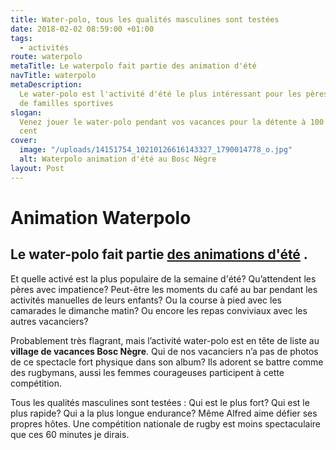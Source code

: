 ```yaml
---
title: Water-polo, tous les qualités masculines sont testées
date: 2018-02-02 08:59:00 +01:00
tags:
  - activités
route: waterpolo
metaTitle: Le waterpolo fait partie des animation d'été
navTitle: waterpolo
metaDescription:
  Le water-polo est l'activité d'été le plus intéressant pour les pères
  de familles sportives
slogan:
  Venez jouer le water-polo pendant vos vacances pour la détente à 100 pour
  cent
cover:
  image: "/uploads/14151754_10210126616143327_1790014778_o.jpg"
  alt: Waterpolo animation d'été au Bosc Nègre
layout: Post
---
```


# Animation Waterpolo

## Le water-polo fait partie [des animations d'été](/animations/) .

Et quelle activé est la plus populaire de la semaine d'été? Qu’attendent les pères avec impatience? Peut-être les moments du café au bar pendant les activités manuelles de leurs enfants? Ou la course à pied avec les camarades le dimanche matin? Ou encore les repas conviviaux avec les autres vacanciers?

Probablement très flagrant, mais l’activité water-polo est en tête de liste au **village de vacances Bosc Nègre**. Qui de nos vacanciers n’a pas de photos de ce spectacle fort physique dans son album? Ils adorent se battre comme des rugbymans, aussi les femmes courageuses participent à cette compétition.

Tous les qualités masculines sont testées : Qui est le plus fort? Qui est le plus rapide? Qui a la plus longue endurance? Même Alfred aime défier ses propres hôtes. Une compétition nationale de rugby est moins spectaculaire que ces 60 minutes je dirais.
